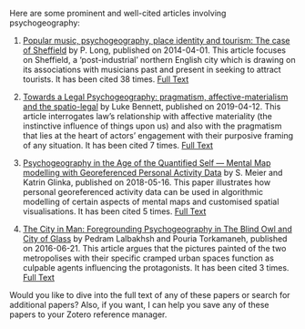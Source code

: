 Here are some prominent and well-cited articles involving psychogeography:

1. [Popular music, psychogeography, place identity and tourism: The case of Sheffield](https://dx.doi.org/10.1177/1468797613511685) by P. Long, published on 2014-04-01. This article focuses on Sheffield, a ‘post-industrial’ northern English city which is drawing on its associations with musicians past and present in seeking to attract tourists. It has been cited 38 times. [Full Text](http://eprints.bournemouth.ac.uk/21159/1/Long_SheffieldMusicTourism_FINAL.pdf)

2. [Towards a Legal Psychogeography: pragmatism, affective-materialism and the spatio-legal](https://dx.doi.org/10.4000/rge.7534) by Luke Bennett, published on 2019-04-12. This article interrogates law’s relationship with affective materiality (the instinctive influence of things upon us) and also with the pragmatism that lies at the heart of actors’ engagement with their purposive framing of any situation. It has been cited 7 times. [Full Text](https://journals.openedition.org/rge/pdf/7534)

3. [Psychogeography in the Age of the Quantified Self — Mental Map modelling with Georeferenced Personal Activity Data](https://dx.doi.org/10.5194/ICA-PROC-1-76-2018) by S. Meier and Katrin Glinka, published on 2018-05-16. This paper illustrates how personal georeferenced activity data can be used in algorithmic modelling of certain aspects of mental maps and customised spatial visualisations. It has been cited 5 times. [Full Text](https://www.proc-int-cartogr-assoc.net/1/76/2018/ica-proc-1-76-2018.pdf)

4. [The City in Man: Foregrounding Psychogeography in The Blind Owl and City of Glass](https://dx.doi.org/10.17576/GEMA-2016-1602-09) by Pedram Lalbakhsh and Pouria Torkamaneh, published on 2016-06-21. This article argues that the pictures painted of the two metropolises with their specific cramped urban spaces function as culpable agents influencing the protagonists. It has been cited 3 times. [Full Text](http://ejournal.ukm.my/gema/article/download/10589/4303)

Would you like to dive into the full text of any of these papers or search for additional papers? Also, if you want, I can help you save any of these papers to your Zotero reference manager.